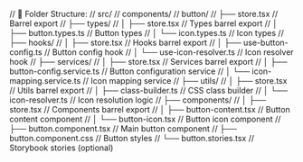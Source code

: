 // 📁 Folder Structure:
// src/
//   components/
//     button/
//       ├── store.tsx                        // Barrel export
//       ├── types/
//       │   ├── store.tsx                    // Types barrel export
//       │   ├── button.types.ts             // Button types
//       │   └── icon.types.ts               // Icon types
//       ├── hooks/
//       │   ├── store.tsx                    // Hooks barrel export
//       │   ├── use-button-config.ts        // Button config hook
//       │   └── use-icon-resolver.ts        // Icon resolver hook
//       ├── services/
//       │   ├── store.tsx                    // Services barrel export
//       │   ├── button-config.service.ts    // Button configuration service
//       │   └── icon-mapping.service.ts     // Icon mapping service
//       ├── utils/
//       │   ├── store.tsx                    // Utils barrel export
//       │   ├── class-builder.ts            // CSS class builder
//       │   └── icon-resolver.ts            // Icon resolution logic
//       ├── components/
//       │   ├── store.tsx                    // Components barrel export
//       │   ├── button-content.tsx          // Button content component
//       │   └── button-icon.tsx             // Button icon component
//       ├── button.component.tsx            // Main button component
//       ├── button.component.css            // Button styles
//       └── button.stories.tsx              // Storybook stories (optional)
